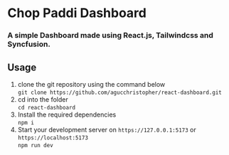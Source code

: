 <h1> Chop Paddi Dashboard </h1>
<div>

### A simple Dashboard made using React.js, Tailwindcss and Syncfusion.

## Usage

1. clone the git repository using the command below <br />
   `git clone https://github.com/agucchristopher/react-dashboard.git`
2. cd into the folder <br />
   `cd react-dashboard`
3. Install the required dependencies <br />
   ``npm i`` 
4. Start your development server on `https://127.0.0.1:5173` or `https://localhost:5173` <br />
   `npm run dev`
